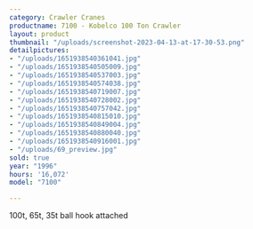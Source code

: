 ```yaml
---
category: Crawler Cranes
productname: 7100 - Kobelco 100 Ton Crawler
layout: product
thumbnail: "/uploads/screenshot-2023-04-13-at-17-30-53.png"
detailpictures:
- "/uploads/1651938540361041.jpg"
- "/uploads/1651938540505009.jpg"
- "/uploads/1651938540537003.jpg"
- "/uploads/1651938540574038.jpg"
- "/uploads/1651938540719007.jpg"
- "/uploads/1651938540728002.jpg"
- "/uploads/1651938540757042.jpg"
- "/uploads/1651938540815010.jpg"
- "/uploads/1651938540849004.jpg"
- "/uploads/1651938540880040.jpg"
- "/uploads/1651938540916001.jpg"
- "/uploads/69_preview.jpg"
sold: true
year: "1996"
hours: '16,072'
model: "7100"

---
```

100t, 65t, 35t ball hook attached
